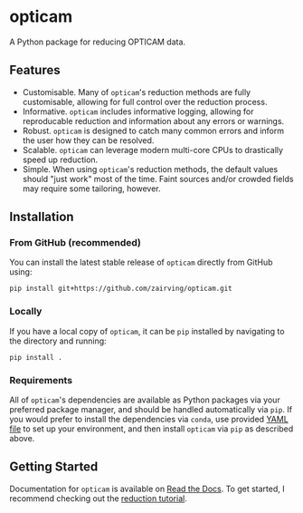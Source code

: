 # opticam
A Python package for reducing OPTICAM data.

## Features
- Customisable. Many of `opticam`'s reduction methods are fully customisable, allowing for full control over the reduction process.
- Informative. `opticam` includes informative logging, allowing for reproducable reduction and information about any errors or warnings.
- Robust. `opticam` is designed to catch many common errors and inform the user how they can be resolved.
- Scalable. `opticam` can leverage modern multi-core CPUs to drastically speed up reduction.
- Simple. When using `opticam`'s reduction methods, the default values should "just work" most of the time. Faint sources and/or crowded fields may require some tailoring, however.

## Installation

### From GitHub (recommended)

You can install the latest stable release of `opticam` directly from GitHub using:

```
pip install git+https://github.com/zairving/opticam.git
```

### Locally

If you have a local copy of `opticam`, it can be `pip` installed by navigating to the directory and running:

```
pip install .
```

### Requirements

All of `opticam`'s dependencies are available as Python packages via your preferred package manager, and should be handled automatically via `pip`. If you would prefer to install the dependencies via `conda`, use provided [YAML file](environment.yml) to set up your environment, and then install `opticam` via `pip` as described above.

## Getting Started

Documentation for `opticam` is available on [Read the Docs](https://opticam-new.readthedocs.io/en/latest/index.html). To get started, I recommend checking out the [reduction tutorial](https://opticam-new.readthedocs.io/en/latest/tutorials/reduction.html).